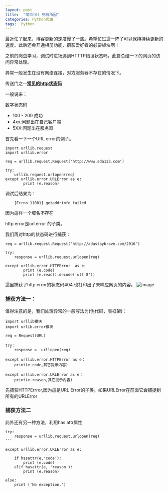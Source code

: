```yaml
---
layout: post
title:  "爬虫(6) 死有所因"
categories: Python爬虫
tags:  Python
---
```




最近忙了起来，博客更新的速度慢了一些。希望忙过這一阵子可以保持持续更新的速度。此后还会开通相册功能，摄影爱好者的必要板块啊！


之前的爬虫学习，调试时进场遇到HTTTP错误状态吗，此篇总结一下的网页的访问异常处理。

异常一般发生在没有网络连接，对方服务器不存在的情况下。

传送门之--[**常见的http状态码**](http://www.w3school.com.cn/tags/html_ref_httpmessages.asp)

一般说来：

数字状态码
- 100 - 200 成功
- 4xx:问题出在自己客户端
- 5XX:问题出在服务器

首先看一下一个URL error的例子。


    import urllib.request
    import urllib.error
    
    req = urllib.request.Request('http://www.ada123.com')
    
    try:
        urllib.request.urlopen(req)
    except urllib.error.URLError as e:
            print (e.reason)

调试后结果为：
    
        [Errno 11001] getaddrinfo failed
        
因为這样一个域名不存在

http error是url error 的子类。

我们再对http的状态码进行捕获：
    
    req = urllib.request.Request('http://adastaybrave.com/2016')  
    
    try:
        response = urllib.request.urlopen(req)
    
    except urllib.error.HTTPError  as e:
            print (e.code)
            print (e.read().decode('utf-8'))
            
這里捕获了http error的状态码404.也打印出了未响应网页的内容。
![image](http://7xq62e.com1.z0.glb.clouddn.com/web_spider(2)http.error.png)


### 捕获方法一：         
值得注意的是，我们处理异常的一般写法为(伪代码，表框架)：

    import urllib模块
    import urlib.error模块
    
    req = Request(URL)
    
    try：
        response =  urllopen(req)
    
    except urllib.error.HTTPError as e：
        print(e.code,其它提示内容)
    
    except urllib.error.URLError as e：
        print(e.reason,其它提示内容)

先捕获HTTPErrror,因为這是URL Error的子类。如果URLError在前面它会捕捉到所有的URLError
    
### 捕获方法二   
此外还有另一种方法，利用has attr属性

    try:
        response = urllib.request.urlopen(req)
    '''

    except urllib.error.URLError as e:
        
        if hasattr(e,'code'):
            print (e.code)
        elif hasattr(e, 'reason'):
            print (e.reason)
            
    else:    
        print ('No exception.') 

